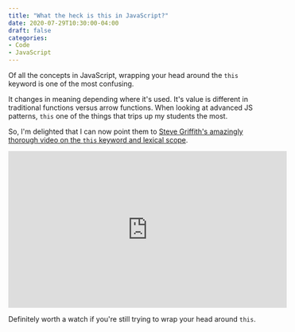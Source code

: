 ```yaml
---
title: "What the heck is this in JavaScript?"
date: 2020-07-29T10:30:00-04:00
draft: false
categories:
- Code
- JavaScript
---
```


Of all the concepts in JavaScript, wrapping your head around the `this` keyword is one of the most confusing.

It changes in meaning depending where it's used. It's value is different in traditional functions versus arrow functions. When looking at advanced  JS patterns, `this` one of the things that trips up my students the most.

So, I'm delighted that I can now point them to [Steve Griffith's amazingly thorough video on the `this` keyword and lexical scope](https://www.youtube.com/watch?v=eWDXgsIgTGk).

<iframe width="560" height="315" src="https://www.youtube.com/embed/eWDXgsIgTGk" frameborder="0" allow="accelerometer; autoplay; encrypted-media; gyroscope; picture-in-picture" allowfullscreen></iframe>

Definitely worth a watch if you're still trying to wrap your head around `this`.